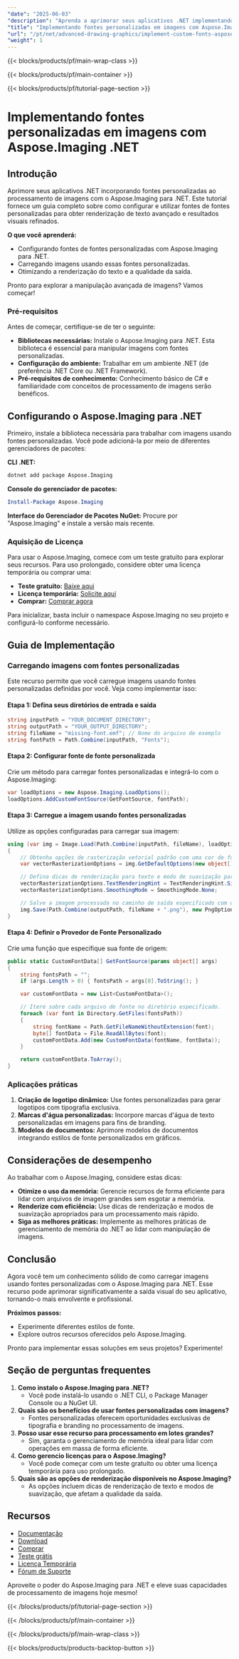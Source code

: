```yaml
---
"date": "2025-06-03"
"description": "Aprenda a aprimorar seus aplicativos .NET implementando fontes personalizadas em imagens usando o Aspose.Imaging. Este guia aborda a instalação, configuração e aplicações práticas."
"title": "Implementando fontes personalizadas em imagens com Aspose.Imaging .NET - Um guia completo"
"url": "/pt/net/advanced-drawing-graphics/implement-custom-fonts-aspose-imaging-net-tutorial/"
"weight": 1
---
```


{{< blocks/products/pf/main-wrap-class >}}

{{< blocks/products/pf/main-container >}}

{{< blocks/products/pf/tutorial-page-section >}}
# Implementando fontes personalizadas em imagens com Aspose.Imaging .NET
## Introdução
Aprimore seus aplicativos .NET incorporando fontes personalizadas ao processamento de imagens com o Aspose.Imaging para .NET. Este tutorial fornece um guia completo sobre como configurar e utilizar fontes de fontes personalizadas para obter renderização de texto avançado e resultados visuais refinados.

**O que você aprenderá:**
- Configurando fontes de fontes personalizadas com Aspose.Imaging para .NET.
- Carregando imagens usando essas fontes personalizadas.
- Otimizando a renderização do texto e a qualidade da saída.

Pronto para explorar a manipulação avançada de imagens? Vamos começar!

### Pré-requisitos
Antes de começar, certifique-se de ter o seguinte:
- **Bibliotecas necessárias:** Instale o Aspose.Imaging para .NET. Esta biblioteca é essencial para manipular imagens com fontes personalizadas.
- **Configuração do ambiente:** Trabalhar em um ambiente .NET (de preferência .NET Core ou .NET Framework).
- **Pré-requisitos de conhecimento:** Conhecimento básico de C# e familiaridade com conceitos de processamento de imagens serão benéficos.

## Configurando o Aspose.Imaging para .NET
Primeiro, instale a biblioteca necessária para trabalhar com imagens usando fontes personalizadas. Você pode adicioná-la por meio de diferentes gerenciadores de pacotes:

**CLI .NET:**
```bash
dotnet add package Aspose.Imaging
```

**Console do gerenciador de pacotes:**
```powershell
Install-Package Aspose.Imaging
```

**Interface do Gerenciador de Pacotes NuGet:**
Procure por "Aspose.Imaging" e instale a versão mais recente.

### Aquisição de Licença
Para usar o Aspose.Imaging, comece com um teste gratuito para explorar seus recursos. Para uso prolongado, considere obter uma licença temporária ou comprar uma:
- **Teste gratuito:** [Baixe aqui](https://releases.aspose.com/imaging/net/)
- **Licença temporária:** [Solicite aqui](https://purchase.aspose.com/temporary-license/)
- **Comprar:** [Comprar agora](https://purchase.aspose.com/buy)

Para inicializar, basta incluir o namespace Aspose.Imaging no seu projeto e configurá-lo conforme necessário.

## Guia de Implementação
### Carregando imagens com fontes personalizadas
Este recurso permite que você carregue imagens usando fontes personalizadas definidas por você. Veja como implementar isso:

#### Etapa 1: Defina seus diretórios de entrada e saída
```csharp
string inputPath = "YOUR_DOCUMENT_DIRECTORY";
string outputPath = "YOUR_OUTPUT_DIRECTORY";
string fileName = "missing-font.emf"; // Nome do arquivo de exemplo
string fontPath = Path.Combine(inputPath, "Fonts");
```

#### Etapa 2: Configurar fonte de fonte personalizada
Crie um método para carregar fontes personalizadas e integrá-lo com o Aspose.Imaging:
```csharp
var loadOptions = new Aspose.Imaging.LoadOptions();
loadOptions.AddCustomFontSource(GetFontSource, fontPath);
```

#### Etapa 3: Carregue a imagem usando fontes personalizadas
Utilize as opções configuradas para carregar sua imagem:
```csharp
using (var img = Image.Load(Path.Combine(inputPath, fileName), loadOptions))
{
    // Obtenha opções de rasterização vetorial padrão com uma cor de fundo e dimensões especificadas.
    var vectorRasterizationOptions = img.GetDefaultOptions(new object[] { Color.White, img.Width, img.Height }).VectorRasterizationOptions;

    // Defina dicas de renderização para texto e modo de suavização para a saída da imagem.
    vectorRasterizationOptions.TextRenderingHint = TextRenderingHint.SingleBitPerPixel;
    vectorRasterizationOptions.SmoothingMode = SmoothingMode.None;

    // Salve a imagem processada no caminho de saída especificado com opções de rasterização personalizadas.
    img.Save(Path.Combine(outputPath, fileName + ".png"), new PngOptions { VectorRasterizationOptions = vectorRasterizationOptions });
}
```

#### Etapa 4: Definir o Provedor de Fonte Personalizado
Crie uma função que especifique sua fonte de origem:
```csharp
public static CustomFontData[] GetFontSource(params object[] args)
{
    string fontsPath = "";
    if (args.Length > 0) { fontsPath = args[0].ToString(); }

    var customFontData = new List<CustomFontData>();

    // Itere sobre cada arquivo de fonte no diretório especificado.
    foreach (var font in Directory.GetFiles(fontsPath))
    {
        string fontName = Path.GetFileNameWithoutExtension(font);
        byte[] fontData = File.ReadAllBytes(font);
        customFontData.Add(new CustomFontData(fontName, fontData));
    }

    return customFontData.ToArray();
}
```

### Aplicações práticas
1. **Criação de logotipo dinâmico:** Use fontes personalizadas para gerar logotipos com tipografia exclusiva.
2. **Marcas d'água personalizadas:** Incorpore marcas d'água de texto personalizadas em imagens para fins de branding.
3. **Modelos de documentos:** Aprimore modelos de documentos integrando estilos de fonte personalizados em gráficos.

## Considerações de desempenho
Ao trabalhar com o Aspose.Imaging, considere estas dicas:
- **Otimize o uso da memória:** Gerencie recursos de forma eficiente para lidar com arquivos de imagem grandes sem esgotar a memória.
- **Renderize com eficiência:** Use dicas de renderização e modos de suavização apropriados para um processamento mais rápido.
- **Siga as melhores práticas:** Implemente as melhores práticas de gerenciamento de memória do .NET ao lidar com manipulação de imagens.

## Conclusão
Agora você tem um conhecimento sólido de como carregar imagens usando fontes personalizadas com o Aspose.Imaging para .NET. Esse recurso pode aprimorar significativamente a saída visual do seu aplicativo, tornando-o mais envolvente e profissional. 

**Próximos passos:**
- Experimente diferentes estilos de fonte.
- Explore outros recursos oferecidos pelo Aspose.Imaging.

Pronto para implementar essas soluções em seus projetos? Experimente!

## Seção de perguntas frequentes
1. **Como instalo o Aspose.Imaging para .NET?**
   - Você pode instalá-lo usando o .NET CLI, o Package Manager Console ou a NuGet UI.
2. **Quais são os benefícios de usar fontes personalizadas com imagens?**
   - Fontes personalizadas oferecem oportunidades exclusivas de tipografia e branding no processamento de imagens.
3. **Posso usar esse recurso para processamento em lotes grandes?**
   - Sim, garanta o gerenciamento de memória ideal para lidar com operações em massa de forma eficiente.
4. **Como gerencio licenças para o Aspose.Imaging?**
   - Você pode começar com um teste gratuito ou obter uma licença temporária para uso prolongado.
5. **Quais são as opções de renderização disponíveis no Aspose.Imaging?**
   - As opções incluem dicas de renderização de texto e modos de suavização, que afetam a qualidade da saída.

## Recursos
- [Documentação](https://reference.aspose.com/imaging/net/)
- [Download](https://releases.aspose.com/imaging/net/)
- [Comprar](https://purchase.aspose.com/buy)
- [Teste grátis](https://releases.aspose.com/imaging/net/)
- [Licença Temporária](https://purchase.aspose.com/temporary-license/)
- [Fórum de Suporte](https://forum.aspose.com/c/imaging/10)

Aproveite o poder do Aspose.Imaging para .NET e eleve suas capacidades de processamento de imagens hoje mesmo!

{{< /blocks/products/pf/tutorial-page-section >}}

{{< /blocks/products/pf/main-container >}}

{{< /blocks/products/pf/main-wrap-class >}}

{{< blocks/products/products-backtop-button >}}